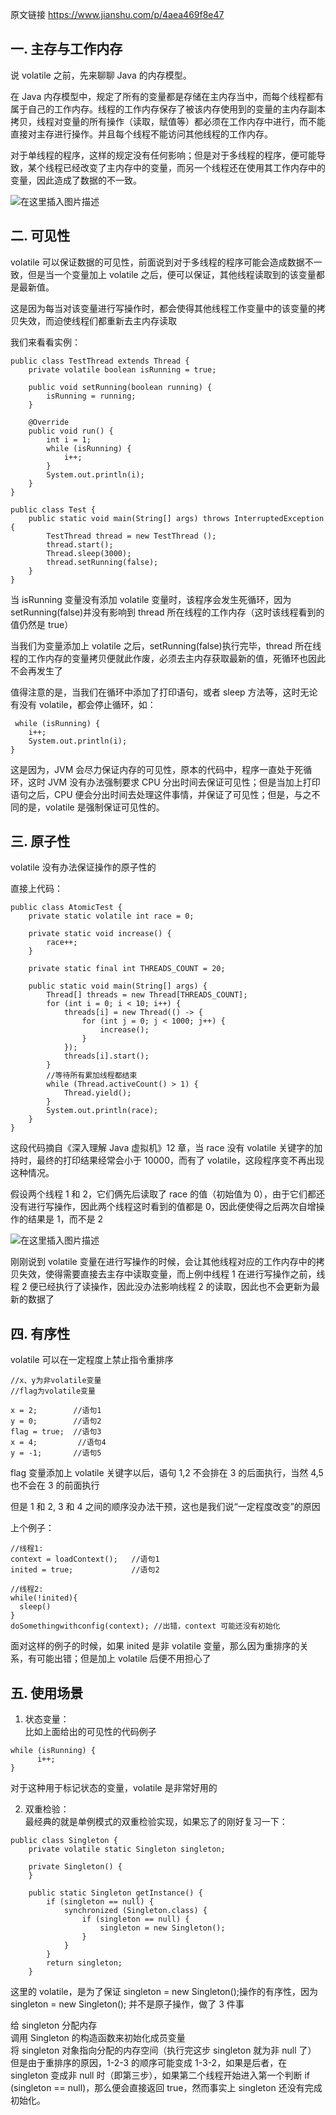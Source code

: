 原文链接
https://www.jianshu.com/p/4aea469f8e47

## 一. 主存与工作内存
说 volatile 之前，先来聊聊 Java 的内存模型。  

在 Java 内存模型中，规定了所有的变量都是存储在主内存当中，而每个线程都有属于自己的工作内存。线程的工作内存保存了被该内存使用到的变量的主内存副本拷贝，线程对变量的所有操作（读取，赋值等）都必须在工作内存中进行，而不能直接对主存进行操作。并且每个线程不能访问其他线程的工作内存。  

对于单线程的程序，这样的规定没有任何影响；但是对于多线程的程序，便可能导致，某个线程已经改变了主内存中的变量，而另一个线程还在使用其工作内存中的变量，因此造成了数据的不一致。  

![在这里插入图片描述](https://github.com/bitcarmanlee/easy-algorithm-interview-photo/blob/master/languages/java/volatile/1.png)  

## 二. 可见性
volatile 可以保证数据的可见性，前面说到对于多线程的程序可能会造成数据不一致，但是当一个变量加上 volatile 之后，便可以保证，其他线程读取到的该变量都是最新值。  

这是因为每当对该变量进行写操作时，都会使得其他线程工作变量中的该变量的拷贝失效，而迫使线程们都重新去主内存读取  

我们来看看实例：  

```
public class TestThread extends Thread {
    private volatile boolean isRunning = true;

    public void setRunning(boolean running) {
        isRunning = running;
    }

    @Override
    public void run() {
        int i = 1;
        while (isRunning) {
            i++;
        }
        System.out.println(i);
    }
}

public class Test {
    public static void main(String[] args) throws InterruptedException {
        TestThread thread = new TestThread ();
        thread.start();
        Thread.sleep(3000);
        thread.setRunning(false);
    }
}

```  

当 isRunning 变量没有添加 volatile 变量时，该程序会发生死循环，因为setRunning(false)并没有影响到 thread 所在线程的工作内存（这时该线程看到的值仍然是 true）  

当我们为变量添加上 volatile 之后，setRunning(false)执行完毕，thread 所在线程的工作内存的变量拷贝便就此作废，必须去主内存获取最新的值，死循环也因此不会再发生了  

值得注意的是，当我们在循环中添加了打印语句，或者 sleep 方法等，这时无论有没有 volatile，都会停止循环，如：  

```
 while (isRunning) {
    i++;
    System.out.println(i);
}
```  

这是因为，JVM 会尽力保证内存的可见性，原本的代码中，程序一直处于死循环，这时 JVM 没有办法强制要求 CPU 分出时间去保证可见性；但是当加上打印语句之后，CPU 便会分出时间去处理这件事情，并保证了可见性；但是，与之不同的是，volatile 是强制保证可见性的。  


## 三. 原子性
volatile 没有办法保证操作的原子性的  

直接上代码：  

```
public class AtomicTest {
    private static volatile int race = 0;

    private static void increase() {
        race++;
    }
    
    private static final int THREADS_COUNT = 20;

    public static void main(String[] args) {
        Thread[] threads = new Thread[THREADS_COUNT];
        for (int i = 0; i < 10; i++) {
            threads[i] = new Thread(() -> {
                for (int j = 0; j < 1000; j++) {
                    increase();
                }
            });
            threads[i].start();
        }
        //等待所有累加线程都结束
        while (Thread.activeCount() > 1) {
            Thread.yield();
        }
        System.out.println(race);
    }
}
```  

这段代码摘自《深入理解 Java 虚拟机》12 章，当 race 没有 volatile 关键字的加持时，最终的打印结果经常会小于 10000，而有了 volatile，这段程序变不再出现这种情况。  

假设两个线程 1 和 2，它们俩先后读取了 race 的值（初始值为 0），由于它们都还没有进行写操作，因此两个线程这时看到的值都是 0，因此便使得之后两次自增操作的结果是 1，而不是 2  


![在这里插入图片描述](https://github.com/bitcarmanlee/easy-algorithm-interview-photo/blob/master/languages/java/volatile/2.png)  

刚刚说到 volatile 变量在进行写操作的时候，会让其他线程对应的工作内存中的拷贝失效，使得需要直接去主存中读取变量，而上例中线程 1 在进行写操作之前，线程 2 便已经执行了读操作，因此没办法影响线程 2 的读取，因此也不会更新为最新的数据了  

## 四. 有序性
volatile 可以在一定程度上禁止指令重排序  

```
//x、y为非volatile变量
//flag为volatile变量
 
x = 2;        //语句1
y = 0;        //语句2
flag = true;  //语句3
x = 4;         //语句4
y = -1;       //语句5
```  

flag 变量添加上 volatile 关键字以后，语句 1,2 不会排在 3 的后面执行，当然 4,5 也不会在 3 的前面执行  

但是 1 和 2, 3 和 4 之间的顺序没办法干预，这也是我们说“一定程度改变”的原因  

上个例子：  

```
//线程1:
context = loadContext();   //语句1
inited = true;             //语句2
 
//线程2:
while(!inited){
  sleep()
}
doSomethingwithconfig(context); //出错，context 可能还没有初始化
```  

面对这样的例子的时候，如果 inited 是非 volatile 变量，那么因为重排序的关系，有可能出错；但是加上 volatile 后便不用担心了  


## 五. 使用场景
1. 状态变量：  
比如上面给出的可见性的代码例子  

```
while (isRunning) {
      i++;
}
```  
对于这种用于标记状态的变量，volatile 是非常好用的  

2. 双重检验：  
最经典的就是单例模式的双重检验实现，如果忘了的刚好复习一下：  

```
public class Singleton {
    private volatile static Singleton singleton;

    private Singleton() {
    }

    public static Singleton getInstance() {
        if (singleton == null) {
            synchronized (Singleton.class) {
                if (singleton == null) {
                    singleton = new Singleton();
                }
            }
        }
        return singleton;
    }
```  

这里的 volatile，是为了保证 singleton = new Singleton();操作的有序性，因为 singleton = new Singleton(); 并不是原子操作，做了 3 件事  

给 singleton 分配内存  
调用 Singleton 的构造函数来初始化成员变量  
将 singleton 对象指向分配的内存空间（执行完这步 singleton 就为非 null 了）  
但是由于重排序的原因，1-2-3 的顺序可能变成 1-3-2，如果是后者，在 singleton 变成非 null 时（即第三步），如果第二个线程开始进入第一个判断 if (singleton == null)，那么便会直接返回 true，然而事实上 singleton 还没有完成初始化。   
